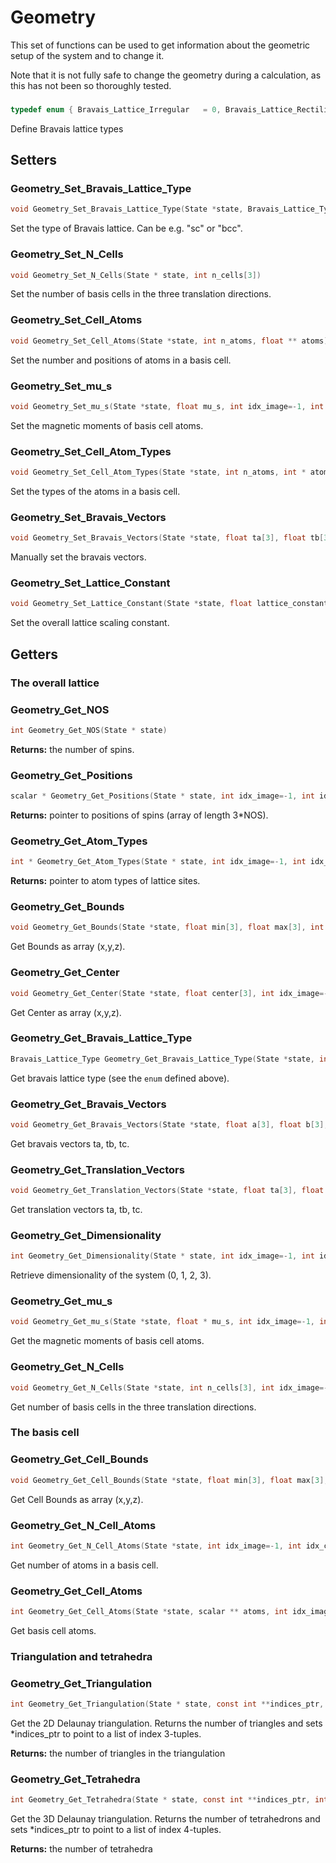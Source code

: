 

Geometry
====================================================================

This set of functions can be used to get information about the
geometric setup of the system and to change it.

Note that it is not fully safe to change the geometry during a
calculation, as this has not been so thoroughly tested.



### 

```C
typedef enum { Bravais_Lattice_Irregular   = 0, Bravais_Lattice_Rectilinear = 1, Bravais_Lattice_SC          = 2, Bravais_Lattice_Hex2D       = 3, Bravais_Lattice_Hex2D_60    = 4, Bravais_Lattice_Hex2D_120   = 5, Bravais_Lattice_HCP         = 6, Bravais_Lattice_BCC         = 7, Bravais_Lattice_FCC         = 8 } Bravais_Lattice_Type
```

Define Bravais lattice types



Setters
--------------------------------------------------------------------



### Geometry_Set_Bravais_Lattice_Type

```C
void Geometry_Set_Bravais_Lattice_Type(State *state, Bravais_Lattice_Type lattice_type)
```

Set the type of Bravais lattice. Can be e.g. "sc" or "bcc".



### Geometry_Set_N_Cells

```C
void Geometry_Set_N_Cells(State * state, int n_cells[3])
```

Set the number of basis cells in the three translation directions.



### Geometry_Set_Cell_Atoms

```C
void Geometry_Set_Cell_Atoms(State *state, int n_atoms, float ** atoms)
```

Set the number and positions of atoms in a basis cell.



### Geometry_Set_mu_s

```C
void Geometry_Set_mu_s(State *state, float mu_s, int idx_image=-1, int idx_chain=-1)
```

Set the magnetic moments of basis cell atoms.



### Geometry_Set_Cell_Atom_Types

```C
void Geometry_Set_Cell_Atom_Types(State *state, int n_atoms, int * atom_types)
```

Set the types of the atoms in a basis cell.



### Geometry_Set_Bravais_Vectors

```C
void Geometry_Set_Bravais_Vectors(State *state, float ta[3], float tb[3], float tc[3])
```

Manually set the bravais vectors.



### Geometry_Set_Lattice_Constant

```C
void Geometry_Set_Lattice_Constant(State *state, float lattice_constant)
```

Set the overall lattice scaling constant.



Getters
--------------------------------------------------------------------



### The overall lattice



### Geometry_Get_NOS

```C
int Geometry_Get_NOS(State * state)
```

**Returns:** the number of spins.



### Geometry_Get_Positions

```C
scalar * Geometry_Get_Positions(State * state, int idx_image=-1, int idx_chain=-1)
```

**Returns:** pointer to positions of spins (array of length 3*NOS).



### Geometry_Get_Atom_Types

```C
int * Geometry_Get_Atom_Types(State * state, int idx_image=-1, int idx_chain=-1)
```

**Returns:** pointer to atom types of lattice sites.



### Geometry_Get_Bounds

```C
void Geometry_Get_Bounds(State *state, float min[3], float max[3], int idx_image=-1, int idx_chain=-1)
```

Get Bounds as array (x,y,z).



### Geometry_Get_Center

```C
void Geometry_Get_Center(State *state, float center[3], int idx_image=-1, int idx_chain=-1)
```

Get Center as array (x,y,z).



### Geometry_Get_Bravais_Lattice_Type

```C
Bravais_Lattice_Type Geometry_Get_Bravais_Lattice_Type(State *state, int idx_image=-1, int idx_chain=-1)
```

Get bravais lattice type (see the `enum` defined above).



### Geometry_Get_Bravais_Vectors

```C
void Geometry_Get_Bravais_Vectors(State *state, float a[3], float b[3], float c[3], int idx_image=-1, int idx_chain=-1)
```

Get bravais vectors ta, tb, tc.



### Geometry_Get_Translation_Vectors

```C
void Geometry_Get_Translation_Vectors(State *state, float ta[3], float tb[3], float tc[3], int idx_image=-1, int idx_chain=-1)
```

Get translation vectors ta, tb, tc.



### Geometry_Get_Dimensionality

```C
int Geometry_Get_Dimensionality(State * state, int idx_image=-1, int idx_chain=-1)
```

Retrieve dimensionality of the system (0, 1, 2, 3).



### Geometry_Get_mu_s

```C
void Geometry_Get_mu_s(State *state, float * mu_s, int idx_image=-1, int idx_chain=-1)
```

Get the magnetic moments of basis cell atoms.



### Geometry_Get_N_Cells

```C
void Geometry_Get_N_Cells(State *state, int n_cells[3], int idx_image=-1, int idx_chain=-1)
```

Get number of basis cells in the three translation directions.



### The basis cell



### Geometry_Get_Cell_Bounds

```C
void Geometry_Get_Cell_Bounds(State *state, float min[3], float max[3], int idx_image=-1, int idx_chain=-1)
```

Get Cell Bounds as array (x,y,z).



### Geometry_Get_N_Cell_Atoms

```C
int Geometry_Get_N_Cell_Atoms(State *state, int idx_image=-1, int idx_chain=-1)
```

Get number of atoms in a basis cell.



### Geometry_Get_Cell_Atoms

```C
int Geometry_Get_Cell_Atoms(State *state, scalar ** atoms, int idx_image=-1, int idx_chain=-1)
```

Get basis cell atoms.



### Triangulation and tetrahedra



### Geometry_Get_Triangulation

```C
int Geometry_Get_Triangulation(State * state, const int **indices_ptr, int n_cell_step=1, int idx_image=-1, int idx_chain=-1)
```

Get the 2D Delaunay triangulation. Returns the number of triangles and
sets *indices_ptr to point to a list of index 3-tuples.

**Returns:** the number of triangles in the triangulation



### Geometry_Get_Tetrahedra

```C
int Geometry_Get_Tetrahedra(State * state, const int **indices_ptr, int n_cell_step=1, int idx_image=-1, int idx_chain=-1)
```

Get the 3D Delaunay triangulation. Returns the number of tetrahedrons and
sets *indices_ptr to point to a list of index 4-tuples.

**Returns:** the number of tetrahedra


